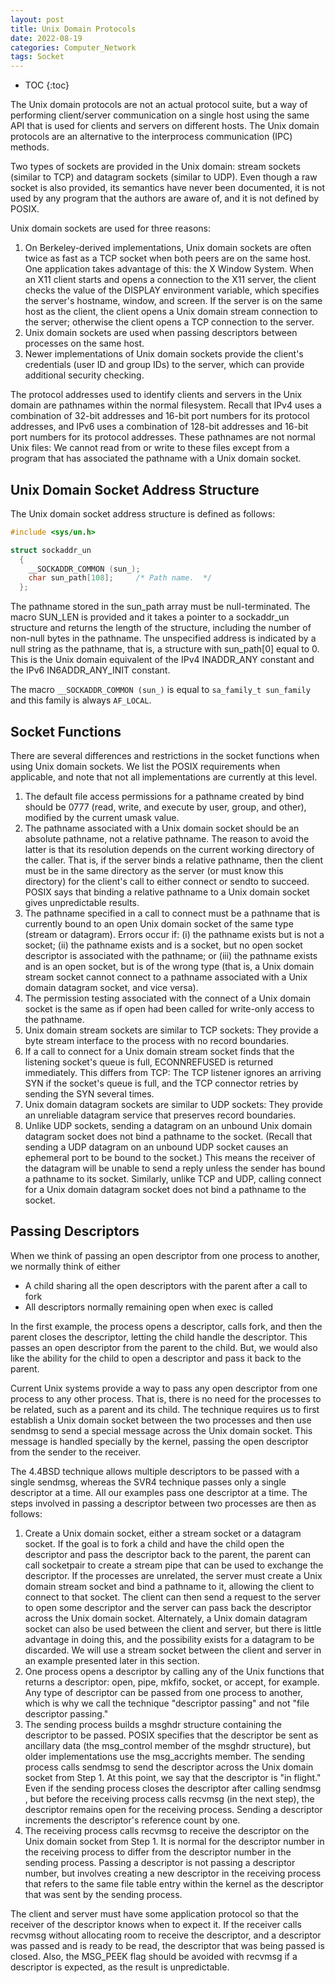 ```yaml
---
layout: post
title: Unix Domain Protocols
date: 2022-08-19
categories: Computer_Network
tags: Socket
---
```


* TOC
{:toc}

The Unix domain protocols are not an actual protocol suite, but a way of performing client/server communication on a single host using the same API that is used for clients and servers on different hosts. The Unix domain protocols are an alternative to the interprocess communication (IPC) methods.

Two types of sockets are provided in the Unix domain: stream sockets (similar to TCP) and datagram sockets (similar to UDP). Even though a raw socket is also provided, its semantics have never been documented, it is not used by any program that the authors are aware of, and it is not defined by POSIX.

Unix domain sockets are used for three reasons:

1. On Berkeley-derived implementations, Unix domain sockets are often twice as fast as a TCP socket when both peers are on the same host. One application takes advantage of this: the X Window System. When an X11 client starts and opens a connection to the X11 server, the client checks the value of the DISPLAY environment variable, which specifies the server's hostname, window, and screen. If the server is on the same host as the client, the client opens a Unix domain stream connection to the server; otherwise the client opens a TCP connection to the server.
2. Unix domain sockets are used when passing descriptors between processes on the same host.
3. Newer implementations of Unix domain sockets provide the client's credentials (user ID and group IDs) to the server, which can provide additional security checking.

The protocol addresses used to identify clients and servers in the Unix domain are pathnames within the normal filesystem. Recall that IPv4 uses a combination of 32-bit addresses and 16-bit port numbers for its protocol addresses, and IPv6 uses a combination of 128-bit addresses and 16-bit port numbers for its protocol addresses. These pathnames are not normal Unix files: We cannot read from or write to these files except from a program that has associated the pathname with a Unix domain socket.

## Unix Domain Socket Address Structure

The Unix domain socket address structure is defined as follows:

```c
#include <sys/un.h>

struct sockaddr_un
  {
    __SOCKADDR_COMMON (sun_);
    char sun_path[108];		/* Path name.  */
  };
```

The pathname stored in the sun_path array must be null-terminated. The macro SUN_LEN is provided and it takes a pointer to a sockaddr_un structure and returns the length of the structure, including the number of non-null bytes in the pathname. The unspecified address is indicated by a null string as the pathname, that is, a structure with sun_path[0] equal to 0. This is the Unix domain equivalent of the IPv4 INADDR_ANY constant and the IPv6 IN6ADDR_ANY_INIT constant.

The macro `__SOCKADDR_COMMON (sun_)` is equal to `sa_family_t sun_family` and this family is always `AF_LOCAL`.

## Socket Functions

There are several differences and restrictions in the socket functions when using Unix domain sockets. We list the POSIX requirements when applicable, and note that not all implementations are currently at this level.

1. The default file access permissions for a pathname created by bind should be 0777 (read, write, and execute by user, group, and other), modified by the current umask value.
2. The pathname associated with a Unix domain socket should be an absolute pathname, not a relative pathname. The reason to avoid the latter is that its resolution depends on the current working directory of the caller. That is, if the server binds a relative pathname, then the client must be in the same directory as the server (or must know this directory) for the client's call to either connect or sendto to succeed. POSIX says that binding a relative pathname to a Unix domain socket gives unpredictable results.
3. The pathname specified in a call to connect must be a pathname that is currently bound to an open Unix domain socket of the same type (stream or datagram). Errors occur if: (i) the pathname exists but is not a socket; (ii) the pathname exists and is a socket, but no open socket descriptor is associated with the pathname; or (iii) the pathname exists and is an open socket, but is of the wrong type (that is, a Unix domain stream socket cannot connect to a pathname associated with a Unix domain datagram socket, and vice versa).
4. The permission testing associated with the connect of a Unix domain socket is the same as if open had been called for write-only access to the pathname.
5. Unix domain stream sockets are similar to TCP sockets: They provide a byte stream interface to the process with no record boundaries.
6. If a call to connect for a Unix domain stream socket finds that the listening socket's queue is full, ECONNREFUSED is returned immediately. This differs from TCP: The TCP listener ignores an arriving SYN if the socket's queue is full, and the TCP connector retries by sending the SYN several times.
7. Unix domain datagram sockets are similar to UDP sockets: They provide an unreliable datagram service that preserves record boundaries.
8. Unlike UDP sockets, sending a datagram on an unbound Unix domain datagram socket does not bind a pathname to the socket. (Recall that sending a UDP datagram on an unbound UDP socket causes an ephemeral port to be bound to the socket.) This means the receiver of the datagram will be unable to send a reply unless the sender has bound a pathname to its socket. Similarly, unlike TCP and UDP, calling connect for a Unix domain datagram socket does not bind a pathname to the socket.

## Passing Descriptors

When we think of passing an open descriptor from one process to another, we normally think of either

* A child sharing all the open descriptors with the parent after a call to fork
* All descriptors normally remaining open when exec is called

In the first example, the process opens a descriptor, calls fork, and then the parent closes the descriptor, letting the child handle the descriptor. This passes an open descriptor from the parent to the child. But, we would also like the ability for the child to open a descriptor and pass it back to the parent.

Current Unix systems provide a way to pass any open descriptor from one process to any other process. That is, there is no need for the processes to be related, such as a parent and its child. The technique requires us to first establish a Unix domain socket between the two processes and then use sendmsg to send a special message across the Unix domain socket. This message is handled specially by the kernel, passing the open descriptor from the sender to the receiver.

The 4.4BSD technique allows multiple descriptors to be passed with a single sendmsg, whereas the SVR4 technique passes only a single descriptor at a time. All our examples pass one descriptor at a time. The steps involved in passing a descriptor between two processes are then as follows:

1. Create a Unix domain socket, either a stream socket or a datagram socket. If the goal is to fork a child and have the child open the descriptor and pass the descriptor back to the parent, the parent can call socketpair to create a stream pipe that can be used to exchange the descriptor. If the processes are unrelated, the server must create a Unix domain stream socket and bind a pathname to it, allowing the client to connect to that socket. The client can then send a request to the server to open some descriptor and the server can pass back the descriptor across the Unix domain socket. Alternately, a Unix domain datagram socket can also be used between the client and server, but there is little advantage in doing this, and the possibility exists for a datagram to be discarded. We will use a stream socket between the client and server in an example presented later in this section.
2. One process opens a descriptor by calling any of the Unix functions that returns a descriptor: open, pipe, mkfifo, socket, or accept, for example. Any type of descriptor can be passed from one process to another, which is why we call the technique "descriptor passing" and not "file descriptor passing."
3. The sending process builds a msghdr structure containing the descriptor to be passed. POSIX specifies that the descriptor be sent as ancillary data (the msg_control member of the msghdr structure), but older implementations use the msg_accrights member. The sending process calls sendmsg to send the descriptor across the Unix domain socket from Step 1. At this point, we say that the descriptor is "in flight." Even if the sending process closes the descriptor after calling sendmsg , but before the receiving process calls recvmsg (in the next step), the descriptor remains open for the receiving process. Sending a descriptor increments the descriptor's reference count by one.
4. The receiving process calls recvmsg to receive the descriptor on the Unix domain socket from Step 1. It is normal for the descriptor number in the receiving process to differ from the descriptor number in the sending process. Passing a descriptor is not passing a descriptor number, but involves creating a new descriptor in the receiving process that refers to the same file table entry within the kernel as the descriptor that was sent by the sending process.

The client and server must have some application protocol so that the receiver of the descriptor knows when to expect it. If the receiver calls recvmsg without allocating room to receive the descriptor, and a descriptor was passed and is ready to be read, the descriptor that was being passed is closed. Also, the MSG_PEEK flag should be avoided with recvmsg if a descriptor is expected, as the result is unpredictable.
